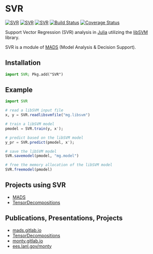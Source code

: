 SVR
================

[![SVR](http://pkg.julialang.org/badges/SVR_0.5.svg)](http://pkg.julialang.org/?pkg=SVR&ver=0.5)
[![SVR](http://pkg.julialang.org/badges/SVR_0.6.svg)](http://pkg.julialang.org/?pkg=SVR&ver=0.6)
[![SVR](http://pkg.julialang.org/badges/SVR_0.7.svg)](http://pkg.julialang.org/?pkg=SVR&ver=0.7)
[![Build Status](https://travis-ci.org/madsjulia/SVR.jl.svg?branch=master)](https://travis-ci.org/madsjulia/SVR.jl)
[![Coverage Status](https://coveralls.io/repos/madsjulia/SVR.jl/badge.svg?branch=master)](https://coveralls.io/r/madsjulia/SVR.jl?branch=master)

Support Vector Regression (SVR) analysis in [Julia](http://julialang.org) utilizing the [libSVM](https://www.csie.ntu.edu.tw/~cjlin/libsvm/) library.

SVR is a module of [MADS](http://madsjulia.github.io/Mads.jl) (Model Analysis & Decision Support).

Installation
------------

```julia
import SVR; Pkg.add("SVR")
```

Example
-------

```julia
import SVR

# read a libSVM input file
x, y = SVR.readlibsvmfile("mg.libsvm")

# train a libSVM model
pmodel = SVR.train(y, x');

# predict based on the libSVM model
y_pr = SVR.predict(pmodel, x');

# save the libSVM model
SVR.savemodel(pmodel, "mg.model")

# free the memory allocation of the libSVM model
SVR.freemodel(pmodel)
```

Projects using SVR
-----------------

* [MADS](https://github.com/madsjulia)
* [TensorDecompositions](https://github.com/TensorDecompositions)

Publications, Presentations, Projects
--------------------------

* [mads.gitlab.io](http://mads.gitlab.io)
* [TensorDecompositions](https://tensordecompositions.github.io)
* [monty.gitlab.io](http://monty.gitlab.io)
* [ees.lanl.gov/monty](https://www.lanl.gov/orgs/ees/staff/monty)